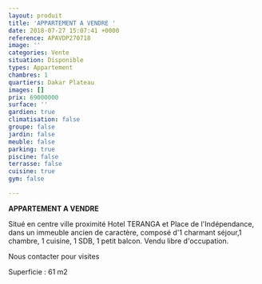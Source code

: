 ```yaml
---
layout: produit
title: 'APPARTEMENT A VENDRE '
date: 2018-07-27 15:07:41 +0000
reference: APAVDP270718
image: ''
categories: Vente
situation: Disponible
types: Appartement
chambres: 1
quartiers: Dakar Plateau
images: []
prix: 69000000
surface: ''
gardien: true
climatisation: false
groupe: false
jardin: false
meuble: false
parking: true
piscine: false
terrasse: false
cuisine: true
gym: false

---
```

**APPARTEMENT A VENDRE** 

Situé en centre ville proximité Hotel TERANGA et Place de l'Indépendance, dans un immeuble ancien de caractère, composé d'1 charmant séjour,1 chambre, 1 cuisine, 1 SDB, 1 petit balcon. Vendu libre d'occupation.

Nous contacter pour visites

Superficie : 61 m2